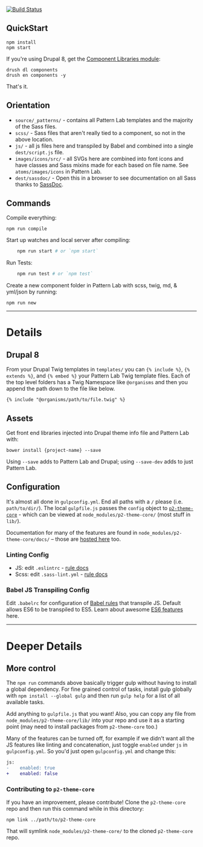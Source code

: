 [![Build Status](https://travis-ci.org/phase2/pattern-lab-starter.svg?branch=master)](https://travis-ci.org/phase2/pattern-lab-starter)

## QuickStart

    npm install
    npm start

If you're using Drupal 8, get the [Component Libraries module](https://www.drupal.org/project/components):

    drush dl components
    drush en components -y

That's it.

## Orientation

- `source/_patterns/` - contains all Pattern Lab templates and the majority of the Sass files.
- `scss/` - Sass files that aren't really tied to a component, so not in the above location.
- `js/` - all js files here and transpiled by Babel and combined into a single `dest/script.js` file.
- `images/icons/src/` - all SVGs here are combined into font icons and have classes and Sass mixins made for each based on file name. See `atoms/images/icons` in Pattern Lab.
- `dest/sassdoc/` - Open this in a browser to see documentation on all Sass thanks to [SassDoc](http://sassdoc.com).

## Commands

Compile everything:

    npm run compile

Start up watches and local server after compiling:

```bash
    npm run start # or `npm start`
```

Run Tests:

```bash
    npm run test # or `npm test`
```

Create a new component folder in Pattern Lab with scss, twig, md, & yml/json by running:

    npm run new

---

# Details

## Drupal 8 

From your Drupal Twig templates in `templates/` you can `{% include %}`, `{% extends %}`, and `{% embed %}` your Pattern Lab Twig template files. Each of the top level folders has a Twig Namespace like `@organisms` and then you append the path down to the file like below.

    {% include "@organisms/path/to/file.twig" %}

## Assets

Get front end libraries injected into Drupal theme info file and Pattern Lab with:

    bower install {project-name} --save

Using `--save` adds to Pattern Lab and Drupal; using `--save-dev` adds to just Pattern Lab.

## Configuration

It's almost all done in `gulpconfig.yml`. End all paths with a `/` please (i.e. `path/to/dir/`). The local `gulpfile.js` passes the `config` object to [`p2-theme-core`](https://github.com/phase2/p2-theme-core) - which can be viewed at `node_modules/p2-theme-core/` (most stuff in `lib/`).

Documentation for many of the features are found in `node_modules/p2-theme-core/docs/` – those are [hosted here](http://p2-theme-core.readthedocs.org) too.

### Linting Config

- JS: edit `.eslintrc` - [rule docs](http://eslint.org/docs/rules/)
- Scss: edit `.sass-lint.yml` - [rule docs](https://github.com/sasstools/sass-lint/tree/master/docs/rules)

### Babel JS Transpiling Config

Edit `.babelrc` for configuration of [Babel rules](https://babeljs.io/docs/usage/options/) that transpile JS. Default allows ES6 to be transpiled to ES5. Learn about awesome [ES6 features](http://es6-features.org) here.

---

# Deeper Details

## More control

The `npm run` commands above basically trigger gulp without having to install a global dependency. For fine grained control of tasks, install gulp globally with `npm install --global gulp` and then run `gulp help` for a list of all available tasks.

Add anything to `gulpfile.js` that you want! Also, you can copy any file from `node_modules/p2-theme-core/lib/` into your repo and use it as a starting point (may need to install packages from `p2-theme-core` too.)

Many of the features can be turned off, for example if we didn't want all the JS features like linting and concatenation, just toggle `enabled` under `js` in `gulpconfig.yml`. So you'd just open `gulpconfig.yml` and change this:

```diff
js:
-    enabled: true
+    enabled: false
```

### Contributing to `p2-theme-core`

If you have an improvement, please contribute! Clone the `p2-theme-core` repo and then run this command while in this directory:

    npm link ../path/to/p2-theme-core

That will symlink `node_modules/p2-theme-core/` to the cloned `p2-theme-core` repo. 
